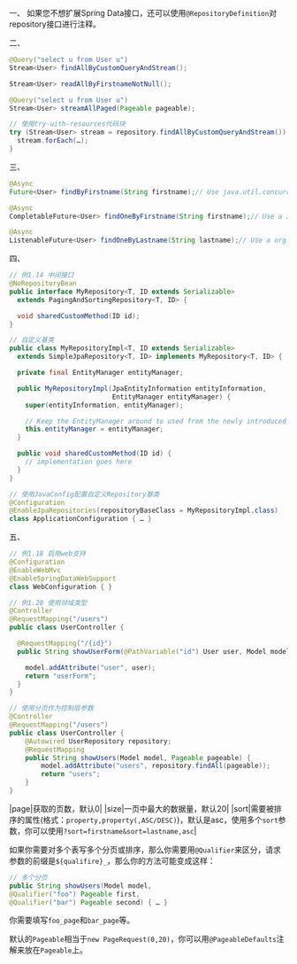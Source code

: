 一、
如果您不想扩展Spring Data接口，还可以使用`@RepositoryDefinition`对repository接口进行注释。


二、
```java
@Query("select u from User u")
Stream<User> findAllByCustomQueryAndStream();

Stream<User> readAllByFirstnameNotNull();

@Query("select u from User u")
Stream<User> streamAllPaged(Pageable pageable);
```

```java
// 使用try-with-resources代码块
try (Stream<User> stream = repository.findAllByCustomQueryAndStream()) {
  stream.forEach(…);
}
```

三、
```java
@Async
Future<User> findByFirstname(String firstname);// Use java.util.concurrent.Future as return type.       

@Async
CompletableFuture<User> findOneByFirstname(String firstname);// Use a Java 8 java.util.concurrent.CompletableFuture as return type.

@Async
ListenableFuture<User> findOneByLastname(String lastname);// Use a org.springframework.util.concurrent.ListenableFuture as return type.
```

四、
```java
// 例1.14 中间接口
@NoRepositoryBean
public interface MyRepository<T, ID extends Serializable>
  extends PagingAndSortingRepository<T, ID> {

  void sharedCustomMethod(ID id);
}
```

```java
// 自定义基类
public class MyRepositoryImpl<T, ID extends Serializable>
  extends SimpleJpaRepository<T, ID> implements MyRepository<T, ID> {

  private final EntityManager entityManager;

  public MyRepositoryImpl(JpaEntityInformation entityInformation,
                          EntityManager entityManager) {
    super(entityInformation, entityManager);

    // Keep the EntityManager around to used from the newly introduced methods.
    this.entityManager = entityManager;
  }

  public void sharedCustomMethod(ID id) {
    // implementation goes here
  }
}
```

```java
// 使用JavaConfig配置自定义Repository基类
@Configuration
@EnableJpaRepositories(repositoryBaseClass = MyRepositoryImpl.class)
class ApplicationConfiguration { … }
```

五、
```java
// 例1.18 启用web支持
@Configuration
@EnableWebMvc
@EnableSpringDataWebSupport
class WebConfiguration { }
```

```java
// 例1.20 使用领域类型
@Controller
@RequestMapping("/users")
public class UserController {

  @RequestMapping("/{id}")
  public String showUserForm(@PathVariable("id") User user, Model model) {

    model.addAttribute("user", user);
    return "userForm";
  }
}
```

```java
// 使用分页作为控制层参数
@Controller
@RequestMapping("/users")
public class UserController {
    @Autowired UserRepository repository;
    @RequestMapping
    public String showUsers(Model model, Pageable pageable) {
        model.addAttribute("users", repository.findAll(pageable));
        return "users";
    }
}
```


|page|获取的页数，默认0|
|size|一页中最大的数据量，默认20|
|sort|需要被排序的属性(格式：`property,property(,ASC/DESC)`)，默认是asc，使用多个`sort`参数，你可以使用`?sort=firstname&sort=lastname,asc`|

如果你需要对多个表写多个分页或排序，那么你需要用`@Qualifier`来区分，请求参数的前缀是`${qualifire}_`，那么你的方法可能变成这样：

```java
// 多个分页
public String showUsers(Model model,
@Qualifier("foo") Pageable first,
@Qualifier("bar") Pageable second) { … }
```

你需要填写`foo_page`和`bar_page`等。

默认的`Pageable`相当于`new PageRequest(0,20)`，你可以用`@PageableDefaults`注解来放在`Pageable`上。

